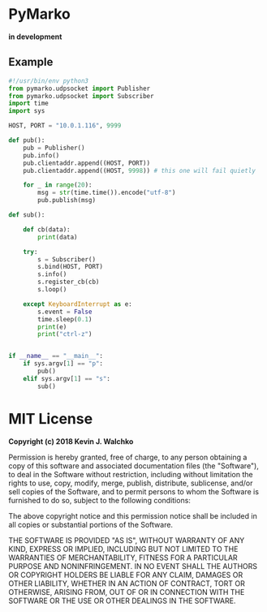 # PyMarko

**in development**

## Example

``` python
#!/usr/bin/env python3
from pymarko.udpsocket import Publisher
from pymarko.udpsocket import Subscriber
import time
import sys

HOST, PORT = "10.0.1.116", 9999

def pub():
    pub = Publisher()
    pub.info()
    pub.clientaddr.append((HOST, PORT))
    pub.clientaddr.append((HOST, 9998)) # this one will fail quietly

    for _ in range(20):
        msg = str(time.time()).encode("utf-8")
        pub.publish(msg)

def sub():

    def cb(data):
        print(data)

    try:
        s = Subscriber()
        s.bind(HOST, PORT)
        s.info()
        s.register_cb(cb)
        s.loop()

    except KeyboardInterrupt as e:
        s.event = False
        time.sleep(0.1)
        print(e)
        print("ctrl-z")


if __name__ == "__main__":
    if sys.argv[1] == "p":
        pub()
    elif sys.argv[1] == "s":
        sub()
```

# MIT License

**Copyright (c) 2018 Kevin J. Walchko**

Permission is hereby granted, free of charge, to any person obtaining a copy
of this software and associated documentation files (the "Software"), to deal
in the Software without restriction, including without limitation the rights
to use, copy, modify, merge, publish, distribute, sublicense, and/or sell
copies of the Software, and to permit persons to whom the Software is
furnished to do so, subject to the following conditions:

The above copyright notice and this permission notice shall be included in all
copies or substantial portions of the Software.

THE SOFTWARE IS PROVIDED "AS IS", WITHOUT WARRANTY OF ANY KIND, EXPRESS OR
IMPLIED, INCLUDING BUT NOT LIMITED TO THE WARRANTIES OF MERCHANTABILITY,
FITNESS FOR A PARTICULAR PURPOSE AND NONINFRINGEMENT. IN NO EVENT SHALL THE
AUTHORS OR COPYRIGHT HOLDERS BE LIABLE FOR ANY CLAIM, DAMAGES OR OTHER
LIABILITY, WHETHER IN AN ACTION OF CONTRACT, TORT OR OTHERWISE, ARISING FROM,
OUT OF OR IN CONNECTION WITH THE SOFTWARE OR THE USE OR OTHER DEALINGS IN THE
SOFTWARE.
